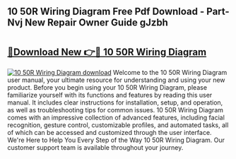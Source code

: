 ## 10 50R Wiring Diagram Free Pdf Download - Part-Nvj New Repair Owner Guide gJzbh

# <h2><a href="http://dfi0hdq.blite.top/?on=10+50R+Wiring+Diagram">🔗Download New 👉🔴 10 50R Wiring Diagram</a></h2>

[![10 50R Wiring Diagram download](https://i.imgur.com/lujVjoI.png)](http://dfi0hdq.blite.top/?on=10+50R+Wiring+Diagram)
Welcome to the 10 50R Wiring Diagram user manual, your ultimate resource for understanding and using your new product. Before you begin using your 10 50R Wiring Diagram, please familiarize yourself with its functions and features by reading this user manual. It includes clear instructions for installation, setup, and operation, as well as troubleshooting tips for common issues. 10 50R Wiring Diagram comes with an impressive collection of advanced features, including facial recognition, gesture control, customizable profiles, and automated tasks, all of which can be accessed and customized through the user interface. We're Here to Help You Every Step of the Way 10 50R Wiring Diagram. Our customer support team is available throughout your journey.
